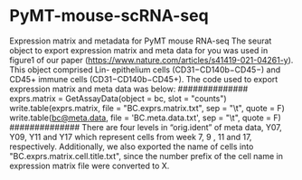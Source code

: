 # PyMT-mouse-scRNA-seq
Expression matrix and metadata for PyMT mouse RNA-seq
The seurat object to export expression matrix and meta data for you was used in figure1 of our paper (https://www.nature.com/articles/s41419-021-04261-y).
This object comprised Lin- epithelium cells (CD31−CD140b−CD45−) and CD45+ immune cells (CD31−CD140b−CD45+).
The code used to export expression matrix and meta data was below:
##############
exprs.matrix = GetAssayData(object = bc, slot = "counts")
write.table(exprs.matrix, file = "BC.exprs.matrix.txt", sep = "\t", quote = F)
write.table(bc@meta.data, file = 'BC.meta.data.txt', sep = "\t", quote = F)
##############
There are four levels in “orig.ident” of meta data, Y07, Y09, Y11 and Y17 which represent cells from week 7, 9 , 11 and 17, respectively.
Additionally, we also exported the name of cells into "BC.exprs.matrix.cell.title.txt", since the number prefix of the cell name in expression matrix file were converted to X.

